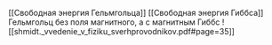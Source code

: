 [[Свободная энергия Гельмгольца]] [[Свободная энергия Гиббса]]
Гельмгольц без поля магнитного, а с магнитным Гиббс
![[shmidt._vvedenie_v_fiziku_sverhprovodnikov.pdf#page=35]]